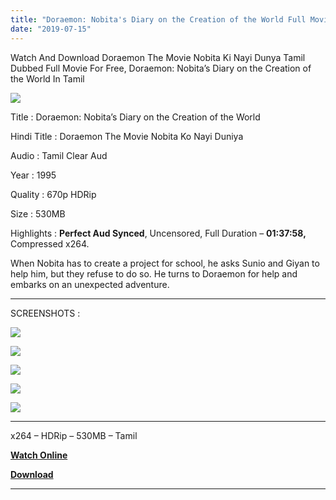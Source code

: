 ```yaml
---
title: "Doraemon: Nobita's Diary on the Creation of the World Full Movie Free Download"
date: "2019-07-15"
---
```


Watch And Download Doraemon The Movie Nobita Ki Nayi Dunya Tamil Dubbed Full Movie For Free, Doraemon: Nobita’s Diary on the Creation of the World In Tamil

[![](https://1.bp.blogspot.com/-solfv4fXy5w/XSs0gcnS0FI/AAAAAAAABz8/6Ex2Cu7pXNMYVn7WGObqZfjObbW4deKzQCLcBGAs/s320/tk{2bdbed38d32e7704a3eaa20af56e2289d0665505d01c3d892d71953ac3249a13}2BDore{2bdbed38d32e7704a3eaa20af56e2289d0665505d01c3d892d71953ac3249a13}2BMv{2bdbed38d32e7704a3eaa20af56e2289d0665505d01c3d892d71953ac3249a13}2B817273.jpg)](https://1.bp.blogspot.com/-solfv4fXy5w/XSs0gcnS0FI/AAAAAAAABz8/6Ex2Cu7pXNMYVn7WGObqZfjObbW4deKzQCLcBGAs/s1600/tk{2bdbed38d32e7704a3eaa20af56e2289d0665505d01c3d892d71953ac3249a13}2BDore{2bdbed38d32e7704a3eaa20af56e2289d0665505d01c3d892d71953ac3249a13}2BMv{2bdbed38d32e7704a3eaa20af56e2289d0665505d01c3d892d71953ac3249a13}2B817273.jpg)

Title : Doraemon: Nobita’s Diary on the Creation of the World

Hindi Title : Doraemon The Movie Nobita Ko Nayi Duniya

Audio : Tamil Clear Aud

Year : 1995

Quality : 670p HDRip

Size : 530MB

Highlights : **Perfect Aud Synced**, Uncensored, Full Duration – **01:37:58,** Compressed x264.

When Nobita has to create a project for school, he asks Sunio and Giyan to help him, but they refuse to do so. He turns to Doraemon for help and embarks on an unexpected adventure.

* * *

SCREENSHOTS :

[![](https://1.bp.blogspot.com/-I49h4n1CsSo/XSvhEmNqU1I/AAAAAAAAB0U/Zkfc9hZIU50CLqtAZioWuNvNk7Lx6rO4wCLcBGAs/s320/Screenshot_2019-07-15-07-33-11.jpg)](https://1.bp.blogspot.com/-I49h4n1CsSo/XSvhEmNqU1I/AAAAAAAAB0U/Zkfc9hZIU50CLqtAZioWuNvNk7Lx6rO4wCLcBGAs/s1600/Screenshot_2019-07-15-07-33-11.jpg)

[![](https://1.bp.blogspot.com/-TRNKXYwGcWQ/XSvhE6uRBxI/AAAAAAAAB0Y/xvc0evWlsWgWbMDE5TgCULsJYE_bXLfUQCLcBGAs/s320/Screenshot_2019-07-15-07-33-29.jpg)](https://1.bp.blogspot.com/-TRNKXYwGcWQ/XSvhE6uRBxI/AAAAAAAAB0Y/xvc0evWlsWgWbMDE5TgCULsJYE_bXLfUQCLcBGAs/s1600/Screenshot_2019-07-15-07-33-29.jpg)

[![](https://1.bp.blogspot.com/-hYGB0lazVmM/XSvhE28HWTI/AAAAAAAAB0c/ywz-_Ta9Z1oCPGe0nwGM0LHduf0hGSM4gCLcBGAs/s320/Screenshot_2019-07-15-07-33-57.jpg)](https://1.bp.blogspot.com/-hYGB0lazVmM/XSvhE28HWTI/AAAAAAAAB0c/ywz-_Ta9Z1oCPGe0nwGM0LHduf0hGSM4gCLcBGAs/s1600/Screenshot_2019-07-15-07-33-57.jpg)

[![](https://1.bp.blogspot.com/-owVft25A85E/XSvhGrUvwII/AAAAAAAAB0g/KTR66A-nUyMQjm54NiMRaoK3pWJViDsLQCLcBGAs/s320/Screenshot_2019-07-15-07-34-26.jpg)](https://1.bp.blogspot.com/-owVft25A85E/XSvhGrUvwII/AAAAAAAAB0g/KTR66A-nUyMQjm54NiMRaoK3pWJViDsLQCLcBGAs/s1600/Screenshot_2019-07-15-07-34-26.jpg)

[![](https://1.bp.blogspot.com/-pdkyZY4DMgo/XSvhGyYK7bI/AAAAAAAAB0k/rSqInMR53tAidfBtKqBkUvIdLW5E10oOQCLcBGAs/s320/Screenshot_2019-07-15-07-34-56.jpg)](https://1.bp.blogspot.com/-pdkyZY4DMgo/XSvhGyYK7bI/AAAAAAAAB0k/rSqInMR53tAidfBtKqBkUvIdLW5E10oOQCLcBGAs/s1600/Screenshot_2019-07-15-07-34-56.jpg)

* * *

x264 – HDRip – 530MB – Tamil

**[Watch Online](https://clk.ink/7c3XMr9)**

**[Download](https://clk.ink/Ke6XN)**  
  

* * *
